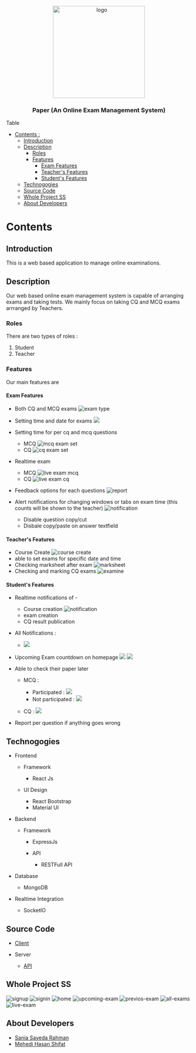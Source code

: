 <p align="center">
<img align="center" alt="logo" width="250" src='assets/logo/logo.png'>
<h3 align="center">Paper (An Online Exam Management System)</h3>
</p>

Table

- [Contents :](#table-)
  - [Introduction](#introduction)
  - [Description](#description)
    - [Roles](#roles)
    - [Features](#features)
      - [Exam Features](#exam-features)
      - [Teacher's Features](#teachers-features)
      - [Student's Features](#students-features)
  - [Technogogies](#technogogies)
  - [Source Code](#source-code)
  - [Whole Project SS](#whole-project-ss)
  - [About Developers](#about-developers)


# Contents

## Introduction

This is a web based application to manage online examinations.

## Description

Our web based online exam management system is capable of arranging exams and taking tests. We mainly focus on taking CQ and MCQ exams arrranged by Teachers.

### Roles

There are two types of roles :

1. Student
2. Teacher

### Features

Our main features are

#### Exam Features

- Both CQ and MCQ exams
  ![exam type](assets/ss/teacher/exam-create.png)
- Setting time and date for exams
  ![](assets/ss/teacher/set-exam.png)
- Setting time for per cq and mcq questions

  - MCQ
    ![mcq exam set](assets/ss/teacher/mcq-create.png)
  - CQ
    ![cq exam set](assets/ss/teacher/cq-create.png)

- Realtime exam

  - MCQ
    ![live exam mcq](assets/ss/studnt/live-exam-mcq.png)
  - CQ
    ![live exam cq](assets/ss/studnt/live-exam-cq.png)

- Feedback options for each questions
  ![report](assets/ss/studnt/report-question.png)
- Alert notifications for changing windows or tabs on exam time (this counts will be shown to the teacher)
  ![notification](assets/ss/studnt/tab-chnage-alert.png)
  - Disable question copy/cut
  - Disbale copy/paste on answer textfield

#### Teacher's Features

- Course Create
  ![course create](assets/ss/teacher/course-create.png)
- able to set exams for specific date and time
- Checking marksheet after exam
  ![marksheet](assets/ss/teacher/marksheet.png)
- Checking and marking CQ exams
  ![examine](assets/ss/teacher/examine-cq2.png)

#### Student's Features

- Realtime notifications of -
  - Course creation
    ![notification](assets/ss/studnt/course-create-notification-realtime.png)
  - exam creation
  - CQ result publication
- All Notifications :
  - ![](assets/ss/studnt/notifications.png)
- Upcoming Exam countdown on homepage
  ![](assets/ss/upcoming-exam-countdown.png)
  ![](assets/ss/exam-running.png)
- Able to check their paper later

  - MCQ :

    - Participated :
      ![](assets/ss/studnt/previos-exam.png)
    - Not participated :
      ![](assets/ss/studnt/previous-exam-non-participate.png)

  - CQ :
    ![](assets/ss/studnt/previous%20cq.png)

- Report per question if anything goes wrong

## Technogogies

- Frontend

  - Framework

    - React Js

  - UI Design

    - React Bootstrap
    - Material UI

- Backend

  - Framework

    - ExpressJs

    - API
      - RESTFull API

- Database

  - MongoDB

- Realtime Integration
  - SocketIO

## Source Code

- [Client](client/)

- Server
  - [API](server/)

## Whole Project SS

![signup](assets/ss/signup.png)
![signin](assets/ss/signin.png)
![home](assets/ss/home.png)
![upcoming-exam](assets/ss/studnt/upcoming-exam.png)
![previos-exam](assets/ss/studnt/previos-exam.png)
![all-exams](assets/ss/teacher/all-exams.png)
![live-exam](assets/ss/live-exam.png)

## About Developers

- [Sania Sayeda Rahman](https://github.com/sania51)
- [Mehedi Hasan Shifat](https://github.com/jspw)
